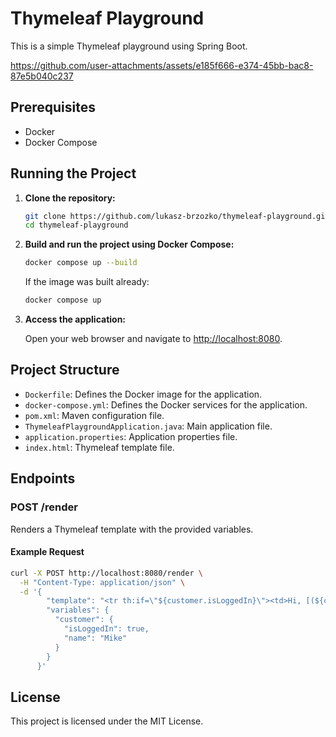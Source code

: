 # Thymeleaf Playground

This is a simple Thymeleaf playground using Spring Boot.

https://github.com/user-attachments/assets/e185f666-e374-45bb-bac8-87e5b040c237

## Prerequisites

- Docker
- Docker Compose

## Running the Project

1. **Clone the repository:**

   ```sh
   git clone https://github.com/lukasz-brzozko/thymeleaf-playground.git
   cd thymeleaf-playground
   ```

2. **Build and run the project using Docker Compose:**

   ```sh
   docker compose up --build
   ```

   If the image was built already:

   ```sh
   docker compose up
   ```

3. **Access the application:**

   Open your web browser and navigate to [http://localhost:8080](http://localhost:8080).

## Project Structure

- `Dockerfile`: Defines the Docker image for the application.
- `docker-compose.yml`: Defines the Docker services for the application.
- `pom.xml`: Maven configuration file.
- `ThymeleafPlaygroundApplication.java`: Main application file.
- `application.properties`: Application properties file.
- `index.html`: Thymeleaf template file.

## Endpoints

### POST /render

Renders a Thymeleaf template with the provided variables.

#### Example Request

```sh
curl -X POST http://localhost:8080/render \
  -H "Content-Type: application/json" \
  -d '{
        "template": "<tr th:if=\"${customer.isLoggedIn}\"><td>Hi, [(${customer.name})]</td></tr>",
        "variables": {
          "customer": {
            "isLoggedIn": true,
            "name": "Mike"
          }
        }
      }'
```

## License

This project is licensed under the MIT License.
